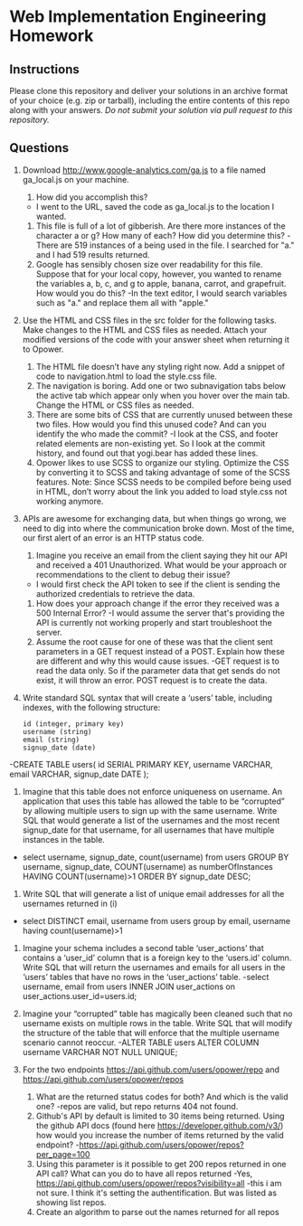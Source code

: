 # Web Implementation Engineering Homework

## Instructions

Please clone this repository and deliver your solutions in an archive format of your choice (e.g. zip or tarball), including the entire contents of this repo along with your answers.
 _Do not submit your solution via pull request to this repository._


## Questions

1. Download http://www.google-analytics.com/ga.js to a file named ga_local.js on your machine.
   1. How did you accomplish this?
   - I went to the URL, saved the code as ga_local.js to the location I wanted.
   1. This file is full of a lot of gibberish. Are there more instances of the character a or g? How many of each? How did you determine this?
   -There are 519 instances of a being used in the file. I searched for "a." and I had 519 results returned.
   1. Google has sensibly chosen size over readability for this file. Suppose that for your local copy, however, you wanted to rename the variables a, b, c, and g to apple, banana, carrot, and grapefruit. How would you do this?
   -In the text editor, I would search variables such as "a." and replace them all with "apple."

1. Use the HTML and CSS files in the src folder for the following tasks. Make changes to the HTML and CSS files as needed. Attach your modified versions of the code with your answer sheet when returning it to Opower.
   1. The HTML file doesn’t have any styling right now. Add a snippet of code to navigation.html to load the style.css file.
   1. The navigation is boring. Add one or two subnavigation tabs below the active tab which appear only when you hover over the main tab. Change the HTML or CSS files as needed.
   1. There are some bits of CSS that are currently unused between these two files. How would you find this unused code? And can you identify the who made the commit?
   -I look at the CSS, and footer related elements are non-existing yet. So I look at the commit history, and found out that yogi.bear has added these lines.
   1. Opower likes to use SCSS to organize our styling. Optimize the CSS by converting it to SCSS and taking advantage of some of the SCSS features. Note: Since SCSS needs to be compiled before being used in HTML, don’t worry about the link you added to load style.css not working anymore.


1. APIs are awesome for exchanging data, but when things go wrong, we need to dig into where the communication broke down. Most of the time, our first alert of an error is an HTTP status code.
   1. Imagine you receive an email from the client saying they hit our API and received a 401 Unauthorized. What would be your approach or recommendations to the client to debug their issue?
   - I would first check the API token to see if the client is sending the authorized credentials to retrieve the data.
   1. How does your approach change if the error they received was a 500 Internal Error?
   -I would assume the server that's providing the API is currently not working properly and start troubleshoot the server.
   1. Assume the root cause for one of these was that the client sent parameters in a GET request instead of a POST. Explain how these are different and why this would cause issues.
   -GET request is to read the data only. So if the parameter data that get sends do not exist, it will throw an error.
   POST request is to create the data.


4. Write standard SQL syntax that will create a ‘users’ table, including indexes, with the following structure:

   ```
   id (integer, primary key)
   username (string)
   email (string)
   signup_date (date)
   ```
-CREATE TABLE users(
  id SERIAL PRIMARY KEY,
  username VARCHAR,
  email VARCHAR,
  signup_date DATE
  );

   1. Imagine that this table does not enforce uniqueness on username. An application that uses this table has allowed the table to be “corrupted” by allowing multiple users to sign up with the same username. Write SQL that would generate a list of the usernames and the most recent signup_date for that username, for all usernames that have multiple instances in the table.
   - select username, signup_date, count(username) from users GROUP BY username, signup_date, COUNT(username) as numberOfInstances HAVING COUNT(username)>1 ORDER BY signup_date DESC;
   1. Write SQL that will generate a list of unique email addresses for all the usernames returned in (i)
   - select DISTINCT email, username from users group by email, username having count(username)>1
   1. Imagine your schema includes a second table ‘user_actions’ that contains a ‘user_id’ column that is a foreign key to the ‘users.id’ column. Write SQL that will return the usernames and emails for all users in the ‘users’ tables that have no rows in the ‘user_actions’ table.
   -select username, email from users INNER JOIN user_actions on user_actions.user_id=users.id;
   1. Imagine your “corrupted” table has magically been cleaned such that no username exists on multiple rows in the table. Write SQL that will modify the structure of the table that will enforce that the multiple username scenario cannot reoccur.
   -ALTER TABLE users ALTER COLUMN username VARCHAR NOT NULL UNIQUE;


1. For the two endpoints https://api.github.com/users/opower/repo and https://api.github.com/users/opower/repos
   1. What are the returned status codes for both? And which is the valid one?
   -repos are valid, but repo returns 404 not found.
   1. Github's API by default is limited to 30 items being returned. Using the github API docs (found here https://developer.github.com/v3/) how would you increase the number of items returned by the valid endpoint?
   -https://api.github.com/users/opower/repos?per_page=100
   1. Using this parameter is it possible to get 200 repos returned in one API call? What can you do to have all repos returned
   -Yes, https://api.github.com/users/opower/repos?visibility=all
   -this i am not sure. I think it's setting the authentification. But was listed as showing list repos.
   1. Create an algorithm to parse out the names returned for all repos
